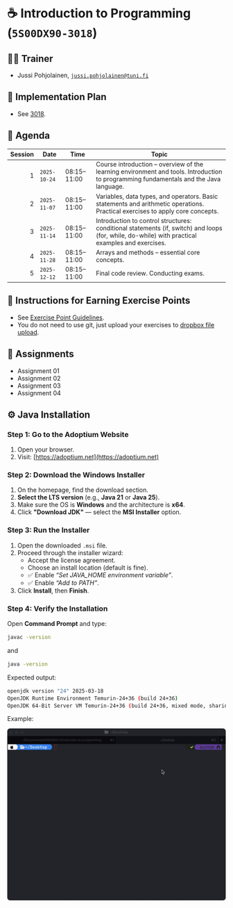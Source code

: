 # ☕ Introduction to Programming (`5S00DX90-3018`)

## 🧑‍💻 Trainer

- Jussi Pohjolainen, [`jussi.pohjolainen@tuni.fi`](mailto:jussi.pohjolainen@tuni.fi)

## 💼 Implementation Plan

- See [3018](https://tamk-study-guide.tuni.fi/realization/TODO).

## 📅 Agenda

| **Session** | **Date**     | **Time**    | **Topic**                                                                                                                                       |
| ----------: | ------------ | ----------- | ----------------------------------------------------------------------------------------------------------------------------------------------- |
|           1 | `2025-10-24` | 08:15–11:00 | Course introduction – overview of the learning environment and tools. Introduction to programming fundamentals and the Java language.           |
|           2 | `2025-11-07` | 08:15–11:00 | Variables, data types, and operators. Basic statements and arithmetic operations. Practical exercises to apply core concepts.                   |
|           3 | `2025-11-14` | 08:15–11:00 | Introduction to control structures: conditional statements (if, switch) and loops (for, while, do-while) with practical examples and exercises. |
|           4 | `2025-11-28` | 08:15–11:00 | Arrays and methods – essential core concepts.                                                                                                   |
|           5 | `2025-12-12` | 08:15–11:00 | Final code review. Conducting exams.                                                                                                            |

## 🎯 Instructions for Earning Exercise Points

- See [Exercise Point Guidelines](https://github.com/pohjus/common-course-assets/blob/main/exercise-points-guidelines.md).
- You do not need to use git, just upload your exercises to [dropbox file upload](https://www.dropbox.com/request/RW115dDN5GrhhTpof4y5).

## 📅 Assignments

- Assignment 01
- Assignment 02
- Assignment 03
- Assignment 04

## ⚙️ Java Installation

### Step 1: Go to the Adoptium Website

1. Open your browser.
2. Visit: [https://adoptium.net](https://adoptium.net)

### Step 2: Download the Windows Installer

1. On the homepage, find the download section.
2. **Select the LTS version** (e.g., **Java 21** or **Java 25**).
3. Make sure the OS is **Windows** and the architecture is **x64**.
4. Click **"Download JDK"** — select the **MSI Installer** option.

### Step 3: Run the Installer

1. Open the downloaded `.msi` file.
2. Proceed through the installer wizard:
   - Accept the license agreement.
   - Choose an install location (default is fine).
   - ✅ Enable _“Set JAVA_HOME environment variable”_.
   - ✅ Enable _“Add to PATH”_.
3. Click **Install**, then **Finish**.

### Step 4: Verify the Installation

Open **Command Prompt** and type:

```sh
javac -version
```

and

```sh
java -version
```

Expected output:

```sh
openjdk version "24" 2025-03-18
OpenJDK Runtime Environment Temurin-24+36 (build 24+36)
OpenJDK 64-Bit Server VM Temurin-24+36 (build 24+36, mixed mode, sharing)
```

Example:

![](images/java.gif)
